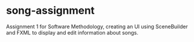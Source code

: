 # song-assignment
Assignment 1 for Software Methodology, creating an UI using SceneBuilder and FXML to display and edit information about songs.
